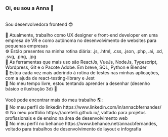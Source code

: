 ### Oi, eu sou a Anna 👋
<br>
Sou desenvolvedora frontend 😎<br>
<br>
🏢 Atualmente, trabalho como UX designer e front-end developer em uma empresa de VR e como autônoma no desenvolvimento de websites para pequenas empresas <br>
⚙️ Estão presentes na minha rotina diária: .js, .html, .css, .json, .php, .ai, .xd, .svg, .png, .jpg<br>
🚀 As ferramentas que mais uso são ReactJs, VueJs, NodeJs, Typescript, Wordpress, Git e o Pacote Adobe. Em breve, SQL, Python e Blender<br>
🧯 Estou cada vez mais aderindo à rotina de testes nas minhas aplicações, com a ajuda de react-testing-library e Jest<br>
🎨 No meu tempo livre, estou tentando aprender a desenhar (desenho básico e ilustração 3d) 🙈<br>
<br>
Você pode encontrar mais do meu trabalho 🌎:<br>
💼 No meu perfil do linkedin https://www.linkedin.com/in/annacbfernandes/<br>
🌐 No meu portfólio https://acretelli.github.io/, voltado para projetos profissionais e de ensino na área de desenvolvimento web<br>
🎨 No meu perfil no behance https://www.behance.net/annacbfernandes, voltado para trabalhos de desenvolvimento de layout e infografia<br>
